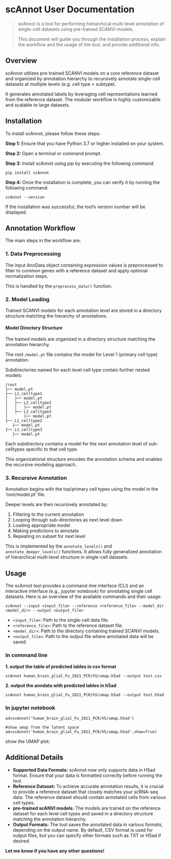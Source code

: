 **scAnnot User Documentation**
================

<!-- WARNING: THIS FILE WAS AUTOGENERATED! DO NOT EDIT! -->

> scAnnot is a tool for performing hierarchical multi-level annotation
> of single-cell datasets using pre-trained SCANVI models.
>
> This document will guide you through the installation process, explain
> the workflow and the usage of the tool, and provide additional info.

## Overview

scAnnot utilizes pre-trained SCANVI models on a core reference dataset
and organized by annotation hierarchy to recursively annotate
single-cell datasets at multiple levels (e.g. cell type \> subtype).

It generates annotated labels by leveraging cell representations learned
from the reference dataset. The modular workflow is highly customizable
and scalable to large datasets.

## Installation

To install scAnnot, please follow these steps:

**Step 1:** Ensure that you have Python 3.7 or higher installed on your
system.

**Step 2:** Open a terminal or command prompt.

**Step 3:** Install scAnnot using pip by executing the following
command:

    pip install scAnnot

**Step 4:** Once the installation is complete, you can verify it by
running the following command:

    scAnnot --version

If the installation was successful, the tool’s version number will be
displayed.

## Annotation Workflow

The main steps in the workflow are:

### 1. Data Preprocessing

The input AnnData object containing expression values is preprocessed to
filter to common genes with a reference dataset and apply optional
normalization steps.

This is handled by the `preprocess_data()` function.

### 2. Model Loading

Trained SCANVI models for each annotation level are stored in a
directory structure matching the hierarchy of annotations.

#### Model Directory Structure

The trained models are organized in a directory structure matching the
annotation hierarchy.

The root `/model.pt` file contains the model for Level 1 (primary cell
type) annotation.

Subdirectories named for each level cell type contain further nested
models:

    /root
    ├── model.pt  
    ├── L1_celltype1
    │   ├── model.pt
    │   ├── L2_celltype2  
    │   │   ├── model.pt 
    │   ├── L2_celltype3
    │       ├── model.pt
    ├── L1_celltype2
       ├── model.pt
    ├── L1_celltype3
       ├── model.pt

Each subdirectory contains a model for the next annotation level of
sub-celltypes specific to that cell type.

This organizational structure encodes the annotation schema and enables
the recursive modeling approach.

### 3. Recursive Annotation

Annotation begins with the top/primary cell types using the model in the
‘root/model.pt’ file.

Deeper levels are then recursively annotated by:

1.  Filtering to the current annotation
2.  Looping through sub-directories as next level down
3.  Loading appropriate model
4.  Making predictions to annotate
5.  Repeating on subset for next level

This is implemented by the `annotate_levels()` and
`annotate_deeper_levels()` functions. It allows fully generalized
annotation of hierarchical multi-level structure in single-cell
datasets.

## Usage

The scAnnot tool provides a command-line interface (CLI) and an
interactive interface (e.g., jupyter notebook) for annotating single
cell datasets. Here is an overview of the available commands and their
usage:

    scAnnot --input <input_file> --reference <reference_file> --model_dir <model_dir> --output <output_file>

-   `<input_file>`: Path to the single-cell data file.
-   `<reference_file>`: Path to the reference dataset file.
-   `<model_dir>`: Path to the directory containing trained SCANVI
    models.
-   `<output_file>`: Path to the output file where annotated data will
    be saved.

### In command line

**1. output the table of predicted lables in csv format**

    scAnnot human_brain_glial_Fu_2021_PCR/h5/umap.h5ad --output test.csv

**2. output the anndata with predicted lables in h5ad**

    scAnnot human_brain_glial_Fu_2021_PCR/h5/umap.h5ad --output test.h5ad

### In jupyter notebook

    ad=scAnnot('human_brain_glial_Fu_2021_PCR/h5/umap.h5ad')

    #show umap from the latent space
    ad=scAnnot('human_brain_glial_Fu_2021_PCR/h5/umap.h5ad',show=True)

show the UMAP plot:

## Additional Details

-   **Supported Data Formats:** scAnnot now only supports data in H5ad
    format. Ensure that your data is formatted correctly before running
    the tool.
-   **Reference Dataset:** To achieve accurate annotation results, it is
    crucial to provide a reference dataset that closely matches your
    scRNA-seq data. The reference dataset should contain annotated cells
    from various cell types.
-   **pre-trained scANVI models:** The models are trained on the
    reference dataset for each level cell types and saved in a directory
    structure matching the annotation hierarchy.
-   **Output Formats:** The tool saves the annotated data in various
    formats, depending on the output name. By default, CSV format is
    used for output files, but you can specify other formats such as TXT
    or H5ad if desired.

**Let me know if you have any other questions!**
